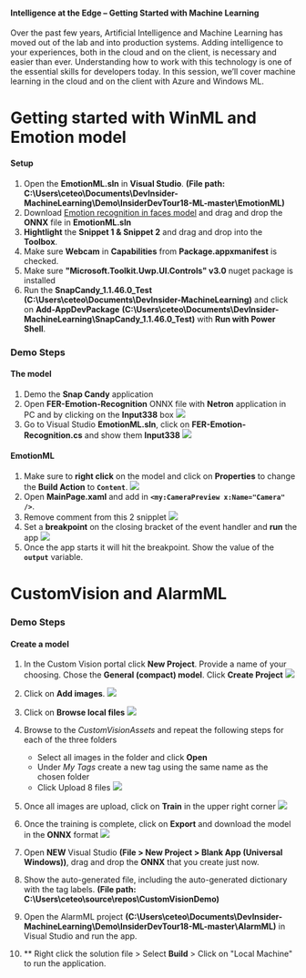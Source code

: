 #### Intelligence at the Edge – Getting Started with Machine Learning
Over the past few years, Artificial Intelligence and Machine Learning has moved out of the lab and into production systems. Adding intelligence to your experiences, both in the cloud and on the client, is necessary and easier than ever. Understanding how to work with this technology is one of the essential skills for developers today. In this session, we’ll cover machine learning in the cloud and on the client with Azure and Windows ML.

# Getting started with WinML and Emotion model
####  Setup
1. Open the **EmotionML.sln** in **Visual Studio**. **(File path: C:\Users\ceteo\Documents\DevInsider-MachineLearning\Demo\InsiderDevTour18-ML-master\EmotionML)**
2. Download [Emotion recognition in faces model](https://gallery.azure.ai/Model/Emotion-recognition-in-faces-FER) and drag and drop the **ONNX** file in **EmotionML.sln**
3. **Hightlight** the **Snippet 1 & Snippet 2** and drag and drop into the **Toolbox**.
4. Make sure **Webcam** in  **Capabilities** from **Package.appxmanifest** is checked.
5. Make sure **"Microsoft.Toolkit.Uwp.UI.Controls" v3.0** nuget package is installed
6. Run the **SnapCandy_1.1.46.0_Test** **(C:\Users\ceteo\Documents\DevInsider-MachineLearning)** and click on **Add-AppDevPackage**  **(C:\Users\ceteo\Documents\DevInsider-MachineLearning\SnapCandy_1.1.46.0_Test)** with **Run with Power Shell**.

### Demo Steps

#### The model
1. Demo the **Snap Candy** application
2. Open **FER-Emotion-Recognition** ONNX file with **Netron** application in PC and by clicking on the **Input338** box
![](https://github.com/ceteongvanness/eventdemo/blob/master/Insider%20Dev%20Tour/Image/C7.png)
3. Go to Visual Studio **EmotionML.sln**, click on **FER-Emotion-Recognition.cs** and show them **Input338**
![](https://github.com/ceteongvanness/eventdemo/blob/master/Insider%20Dev%20Tour/Image/C8.PNG)

#### EmotionML
1. Make sure to **right click** on the model and click on **Properties** to change the **Build Action** to **```Content```**.
![](https://github.com/ceteongvanness/eventdemo/blob/master/Insider%20Dev%20Tour/Image/C9.png)
2. Open **MainPage.xaml** and add in **```<my:CameraPreview x:Name="Camera" />```**.
3. Remove comment from this 2 snipplet
![](https://github.com/ceteongvanness/eventdemo/blob/master/Insider%20Dev%20Tour/Image/C11.png)
4. Set a **breakpoint** on the closing bracket of the event handler and **run** the app
![](https://github.com/ceteongvanness/eventdemo/blob/master/Insider%20Dev%20Tour/Image/C12.PNG)
5. Once the app starts it will hit the breakpoint. Show the value of the **```output```** variable.

# CustomVision and AlarmML
### Demo Steps

#### Create a model
1. In the Custom Vision portal click **New Project**. Provide a name of your choosing. Chose the **General (compact) model**. Click **Create Project**
![](https://github.com/ceteongvanness/eventdemo/blob/master/Insider%20Dev%20Tour/Image/C1.png)
2. Click on **Add images**.
![](https://github.com/ceteongvanness/eventdemo/blob/master/Insider%20Dev%20Tour/Image/C2.png)
3. Click on **Browse local files**
![](https://github.com/ceteongvanness/eventdemo/blob/master/Insider%20Dev%20Tour/Image/C3.png)
4. Browse to the *CustomVisionAssets* and repeat the following steps for each of the three folders

	- Select all images in the folder and click **Open**
	- Under *My Tags* create a new tag using the same name as the chosen folder
	- Click Upload 8 files
![](https://github.com/ceteongvanness/eventdemo/blob/master/Insider%20Dev%20Tour/Image/C4.png)
5. Once all images are upload, click on **Train** in the upper right corner
![](https://github.com/ceteongvanness/eventdemo/blob/master/Insider%20Dev%20Tour/Image/C5.png)
6. Once the training is complete, click on **Export** and download the model in the **ONNX** format
![](https://github.com/ceteongvanness/eventdemo/blob/master/Insider%20Dev%20Tour/Image/C6.png)

7. Open **NEW** Visual Studio **(File > New Project > Blank App (Universal Windows))**, drag and drop the **ONNX** that you create just now.

8. Show the auto-generated file, including the auto-generated dictionary with the tag labels.
**(File path: C:\Users\ceteo\source\repos\CustomVisionDemo)**

9. Open the AlarmML project **(C:\Users\ceteo\Documents\DevInsider-MachineLearning\Demo\InsiderDevTour18-ML-master\AlarmML)** in Visual Studio and run the app.
10. ** Right click the solution file > Select **Build** > Click on "Local Machine" to run the application.
